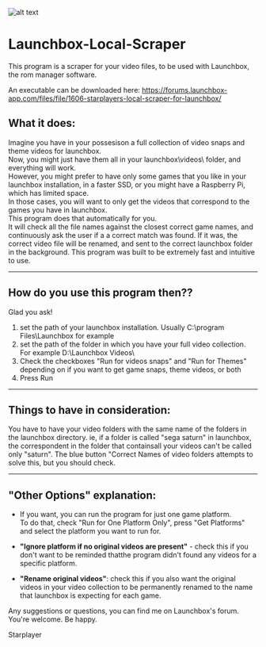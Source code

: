 ![alt text](https://forums.launchbox-app.com/uploads/monthly_2019_02/llst.png.47899c48356d3b7b33c697b91efda3a2.png)

# Launchbox-Local-Scraper

 This program is a scraper for your video files, to be used with Launchbox, the rom manager software.  
 
 An executable can be downloaded here: https://forums.launchbox-app.com/files/file/1606-starplayers-local-scraper-for-launchbox/  
 
## What it does:  
Imagine you have in your possesison a full collection of video snaps and theme videos for launchbox.  
Now, you might just have them all in your launchbox\videos\ folder, and everything will work.  
However, you might prefer to have only some games that you like in your launchbox installation, in a faster SSD, or you might have a Raspberry Pi, which has limited space.  
In those cases, you will want to only get the videos that correspond to the games you have in launchbox.  
This program does that automatically for you.  
It will check all the file names against the closest correct game names, and continuously ask the user if a a correct match was found. If it was, the correct video file will be renamed, and sent to the correct launchbox folder in the background. This program was built to be extremely fast and intuitive to use.

-----------------------------------------------------------------------------------------------------------  

## How do you use this program then??
Glad you ask!  

1. set the path of your launchbox installation. Usually C:\program Files\Launchbox for example  
2. set the path of the folder in which you have your full video collection. For example D:\Launchbox Videos\  
3. Check the checkboxes "Run for videos snaps" and "Run for Themes" depending on if you want to get game snaps, theme videos, or both  
4. Press Run  

-----------------------------------------------------------------------------------------------------------

## Things to have in consideration:

You have to have your video folders with the same name of the folders in the launchbox directory.
ie, if a folder is called "sega saturn" in launchbox, the correspondent in the folder that containsall your videos can't be called only "saturn".
The blue button "Correct Names of video folders attempts to solve this, but you should check.  

-----------------------------------------------------------------------------------------------------------

## "Other Options" explanation:

- If you want, you can run the program for just one game platform.  
To do that, check "Run for One Platform Only", press "Get Platforms" and select the platform you want to run for.
  
- **"Ignore platform if no original videos are present"** - check this if you don't want to be reminded thatthe program didn't found any videos for a specific platform.
- **"Rename original videos"**: check this if you also want the original videos in your video collection to be permanently renamed to the name that launchbox is expecting for each game.

Any suggestions or questions, you can find me on Launchbox's forum.  
You're welcome. Be happy.

Starplayer 

